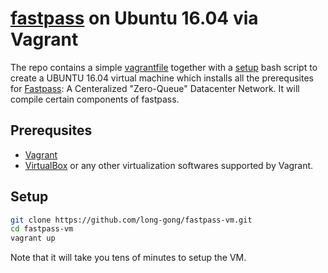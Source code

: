 # [fastpass](http://fastpass.mit.edu/) on Ubuntu 16.04 via Vagrant

The repo contains a simple [vagrantfile](./Vagrantfile) together with a [setup](./setup.sh) bash script to create a UBUNTU 16.04 virtual machine which installs all the prerequsites for [Fastpass](http://fastpass.mit.edu/): A Centeralized "Zero-Queue" Datacenter Network. It will compile certain components of fastpass.


## Prerequsites

+ [Vagrant](https://www.vagrantup.com/)
+ [VirtualBox](https://www.vagrantup.com/) or any other virtualization softwares supported by Vagrant.

## Setup

```bash
git clone https://github.com/long-gong/fastpass-vm.git
cd fastpass-vm
vagrant up
```

Note that it will take you tens of minutes to setup the VM.

